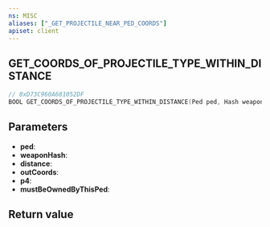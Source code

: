```yaml
---
ns: MISC
aliases: ["_GET_PROJECTILE_NEAR_PED_COORDS"]
apiset: client
---
```

## GET_COORDS_OF_PROJECTILE_TYPE_WITHIN_DISTANCE

```c
// 0xD73C960A681052DF
BOOL GET_COORDS_OF_PROJECTILE_TYPE_WITHIN_DISTANCE(Ped ped, Hash weaponHash, float distance, Vector3* outCoords, BOOL p4, BOOL mustBeOwnedByThisPed);
```


## Parameters
* **ped**:
* **weaponHash**:
* **distance**:
* **outCoords**:
* **p4**:
* **mustBeOwnedByThisPed**:

## Return value